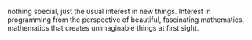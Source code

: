 nothing special, just the usual interest in new things. 
Interest in programming from the perspective of beautiful, fascinating mathematics, mathematics that creates unimaginable things at first sight. 
